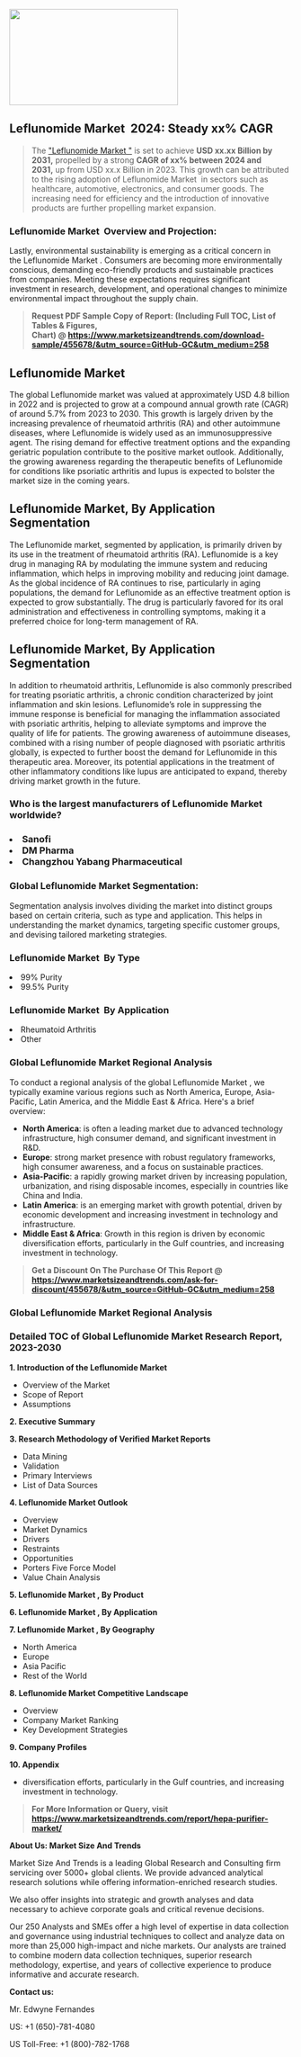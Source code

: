 <p><img class="alignnone size-medium wp-image-20088" src="https://ffe5etoiles.com/wp-content/uploads/2024/12/MST1-300x171.png" alt="" width="300" height="171" /></p><h2 id="ember46" class="ember-view reader-text-block__heading-2">Leflunomide Market &nbsp;2024: Steady&nbsp;xx% CAGR</h2><blockquote id="ember47" class="ember-view reader-text-block__blockquote">The&nbsp;<a class="app-aware-link " href="https://www.marketsizeandtrends.com/download-sample/455678/&utm_source=GitHub-GC&utm_medium=258" target="_blank" data-test-app-aware-link="">"Leflunomide Market "</a>&nbsp;is set to achieve&nbsp;<strong>USD&nbsp;xx.xx&nbsp;Billion by 2031,</strong>&nbsp;propelled by a strong&nbsp;<strong>CAGR of&nbsp;xx% between 2024 and 2031,</strong>&nbsp;up from USD xx.x Billion in 2023. This growth can be attributed to the rising adoption of&nbsp;Leflunomide Market &nbsp;in sectors such as healthcare, automotive, electronics, and consumer goods. The increasing need for efficiency and the introduction of innovative products are further propelling market expansion.</blockquote><h3 id="ember48" class="ember-view reader-text-block__heading-3">Leflunomide Market &nbsp;Overview and Projection:</h3><p id="ember49" class="ember-view reader-text-block__paragraph">Lastly, environmental sustainability is emerging as a critical concern in the&nbsp;Leflunomide Market . Consumers are becoming more environmentally conscious, demanding eco-friendly products and sustainable practices from companies. Meeting these expectations requires significant investment in research, development, and operational changes to minimize environmental impact throughout the supply chain.</p><blockquote id="ember50" class="ember-view reader-text-block__blockquote"><strong>Request PDF Sample Copy of Report: (Including Full TOC, List of Tables &amp; Figures, Chart)&nbsp;@&nbsp;<strong><a href="https://www.marketsizeandtrends.com/download-sample/455678/&utm_source=GitHub-GC&utm_medium=258" target="_blank">https://www.marketsizeandtrends.com/download-sample/455678/&utm_source=GitHub-GC&utm_medium=258</a></strong></strong></blockquote><h3 class=""><h2>Leflunomide Market</h2><p>The global Leflunomide market was valued at approximately USD 4.8 billion in 2022 and is projected to grow at a compound annual growth rate (CAGR) of around 5.7% from 2023 to 2030. This growth is largely driven by the increasing prevalence of rheumatoid arthritis (RA) and other autoimmune diseases, where Leflunomide is widely used as an immunosuppressive agent. The rising demand for effective treatment options and the expanding geriatric population contribute to the positive market outlook. Additionally, the growing awareness regarding the therapeutic benefits of Leflunomide for conditions like psoriatic arthritis and lupus is expected to bolster the market size in the coming years.</p><h2>Leflunomide Market, By Application Segmentation</h2><p>The Leflunomide market, segmented by application, is primarily driven by its use in the treatment of rheumatoid arthritis (RA). Leflunomide is a key drug in managing RA by modulating the immune system and reducing inflammation, which helps in improving mobility and reducing joint damage. As the global incidence of RA continues to rise, particularly in aging populations, the demand for Leflunomide as an effective treatment option is expected to grow substantially. The drug is particularly favored for its oral administration and effectiveness in controlling symptoms, making it a preferred choice for long-term management of RA.</p><h2>Leflunomide Market, By Application Segmentation</h2><p>In addition to rheumatoid arthritis, Leflunomide is also commonly prescribed for treating psoriatic arthritis, a chronic condition characterized by joint inflammation and skin lesions. Leflunomide’s role in suppressing the immune response is beneficial for managing the inflammation associated with psoriatic arthritis, helping to alleviate symptoms and improve the quality of life for patients. The growing awareness of autoimmune diseases, combined with a rising number of people diagnosed with psoriatic arthritis globally, is expected to further boost the demand for Leflunomide in this therapeutic area. Moreover, its potential applications in the treatment of other inflammatory conditions like lupus are anticipated to expand, thereby driving market growth in the future.</p></h3><h3 id="" class="">Who is the largest manufacturers of&nbsp;Leflunomide Market worldwide?</h3><h3 class=""></Li><Li>Sanofi</Li><Li> DM Pharma</Li><Li> Changzhou Yabang Pharmaceutical</h3><h3 id="ember53" class="ember-view reader-text-block__heading-3">Global&nbsp;Leflunomide Market Segmentation:</h3><p id="ember54" class="ember-view reader-text-block__paragraph">Segmentation analysis involves dividing the market into distinct groups based on certain criteria, such as type and application. This helps in understanding the market dynamics, targeting specific customer groups, and devising tailored marketing strategies.</p><h3 id="" class="">Leflunomide Market &nbsp;By Type</h3><p></Li><Li>99% Purity</Li><Li> 99.5% Purity</p><h3 id="" class="">Leflunomide Market &nbsp;By Application</h3><p class=""></Li><Li>Rheumatoid Arthritis</Li><Li> Other</p><h3 id="ember62" class="ember-view reader-text-block__heading-3">Global Leflunomide Market Regional Analysis</h3><p id="ember63" class="ember-view reader-text-block__paragraph">To conduct a regional analysis of the global Leflunomide Market , we typically examine various regions such as North America, Europe, Asia-Pacific, Latin America, and the Middle East &amp; Africa. Here's a brief overview:</p><ul><li><strong>North America</strong>: is often a leading market due to advanced technology infrastructure, high consumer demand, and significant investment in R&amp;D.</li><li><strong>Europe</strong>: strong market presence with robust regulatory frameworks, high consumer awareness, and a focus on sustainable practices.</li><li><strong>Asia-Pacific</strong>: a rapidly growing market driven by increasing population, urbanization, and rising disposable incomes, especially in countries like China and India.</li><li><strong>Latin America</strong>: is an emerging market with growth potential, driven by economic development and increasing investment in technology and infrastructure.</li><li><strong>Middle East &amp; Africa</strong>: Growth in this region is driven by economic diversification efforts, particularly in the Gulf countries, and increasing investment in technology.</li></ul><blockquote id="ember61" class="ember-view reader-text-block__blockquote"><strong>Get a Discount On The Purchase Of This Report @ <strong><a href="https://html-cleaner.com/" target="">https://www.marketsizeandtrends.com/ask-for-discount/455678/&utm_source=GitHub-GC&utm_medium=258</a></strong></strong></blockquote><h3 id="ember62" class="ember-view reader-text-block__heading-3">Global Leflunomide Market Regional Analysis</h3><h3 id="" class="">Detailed TOC of Global Leflunomide Market Research Report, 2023-2030</h3><p id="" class=""><strong>1. Introduction of the Leflunomide Market </strong></p><ul><li>Overview of the Market</li><li>Scope of Report</li><li>Assumptions</li></ul><p id="" class=""><strong>2. Executive Summary</strong></p><p id="" class=""><strong>3. Research Methodology of Verified Market Reports</strong></p><ul><li>Data Mining</li><li>Validation</li><li>Primary Interviews</li><li>List of Data Sources</li></ul><p id="" class=""><strong>4. Leflunomide Market Outlook</strong></p><ul><li>Overview</li><li>Market Dynamics</li><li>Drivers</li><li>Restraints</li><li>Opportunities</li><li>Porters Five Force Model</li><li>Value Chain Analysis</li></ul><p id="" class=""><strong>5. Leflunomide Market , By Product</strong></p><p id="" class=""><strong>6. Leflunomide Market , By Application</strong></p><p id="" class=""><strong>7. Leflunomide Market , By Geography</strong></p><ul><li>North America</li><li>Europe</li><li>Asia Pacific</li><li>Rest of the World</li></ul><p id="" class=""><strong>8. Leflunomide Market Competitive Landscape</strong></p><ul><li>Overview</li><li>Company Market Ranking</li><li>Key Development Strategies</li></ul><p id="" class=""><strong>9. Company Profiles</strong></p><p id="" class=""><strong>10. Appendix</strong></p><ul><li>diversification efforts, particularly in the Gulf countries, and increasing investment in technology.</li></ul><blockquote id="ember65" class="ember-view reader-text-block__blockquote"><strong>For More Information or Query, visit <strong><strong><a href="https://html-cleaner.com/" target="">https://www.marketsizeandtrends.com/report/hepa-purifier-market/</a></strong></strong></strong></blockquote><p id="" class=""><strong>About Us: Market Size And Trends</strong></p><p id="" class="">Market Size And Trends is a leading Global Research and Consulting firm servicing over 5000+ global clients. We provide advanced analytical research solutions while offering information-enriched research studies.</p><p id="" class="">We also offer insights into strategic and growth analyses and data necessary to achieve corporate goals and critical revenue decisions.</p><p id="" class="">Our 250 Analysts and SMEs offer a high level of expertise in data collection and governance using industrial techniques to collect and analyze data on more than 25,000 high-impact and niche markets. Our analysts are trained to combine modern data collection techniques, superior research methodology, expertise, and years of collective experience to produce informative and accurate research.</p><p id="" class=""><strong>Contact us:</strong></p><p id="" class="">Mr. Edwyne Fernandes</p><p id="" class="">US: +1 (650)-781-4080</p><p id="" class="">US Toll-Free: +1 (800)-782-1768</p>
